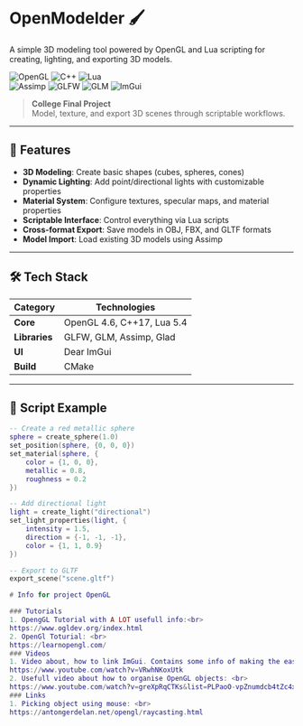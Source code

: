 # OpenModelder 🖌️

A simple 3D modeling tool powered by OpenGL and Lua scripting for creating, lighting, and exporting 3D models.

![OpenGL](https://img.shields.io/badge/OpenGL-%23FFFFFF.svg?style=for-the-badge&logo=opengl)
![C++](https://img.shields.io/badge/C++-%2300599C.svg?style=for-the-badge&logo=c%2B%2B&logoColor=white)
![Lua](https://img.shields.io/badge/Lua-2C2D72?style=for-the-badge&logo=lua&logoColor=white)  
![Assimp](https://img.shields.io/badge/Assimp-FF6F00?style=for-the-badge&logo=assimp&logoColor=white)
![GLFW](https://img.shields.io/badge/GLFW-3C873A?style=for-the-badge)
![GLM](https://img.shields.io/badge/GLM-000000?style=for-the-badge)
![ImGui](https://img.shields.io/badge/ImGui-00BFFF?style=for-the-badge)

> **College Final Project**  
> Model, texture, and export 3D scenes through scriptable workflows.

---

## 🚀 Features
- **3D Modeling**: Create basic shapes (cubes, spheres, cones)
- **Dynamic Lighting**: Add point/directional lights with customizable properties
- **Material System**: Configure textures, specular maps, and material properties
- **Scriptable Interface**: Control everything via Lua scripts
- **Cross-format Export**: Save models in OBJ, FBX, and GLTF formats
- **Model Import**: Load existing 3D models using Assimp

---

## 🛠️ Tech Stack
| Category       | Technologies                          |
|----------------|---------------------------------------|
| **Core**       | OpenGL 4.6, C++17, Lua 5.4            |
| **Libraries**  | GLFW, GLM, Assimp, Glad               |
| **UI**         | Dear ImGui                            |
| **Build**      | CMake                                 |

---

## 📜 Script Example
```lua
-- Create a red metallic sphere
sphere = create_sphere(1.0)
set_position(sphere, {0, 0, 0})
set_material(sphere, {
    color = {1, 0, 0},
    metallic = 0.8,
    roughness = 0.2
})

-- Add directional light
light = create_light("directional")
set_light_properties(light, {
    intensity = 1.5,
    direction = {-1, -1, -1},
    color = {1, 1, 0.9}
})

-- Export to GLTF
export_scene("scene.gltf")

# Info for project OpenGL

### Tutorials
1. OpengGL Tutorial with A LOT usefull info:<br>
https://www.ogldev.org/index.html
2. OpenGl Toturial: <br>
https://learnopengl.com/
### Videos
1. Video about, how to link ImGui. Contains some info of making the easiest UI ever: <br>
https://www.youtube.com/watch?v=VRwhNKoxUtk
2. Usefull video about how to organise OpenGL objects: <br>
https://www.youtube.com/watch?v=greXpRqCTKs&list=PLPaoO-vpZnumdcb4tZc4x5Q-v7CkrQ6M- 
### Links
1. Picking object using mouse: <br>
https://antongerdelan.net/opengl/raycasting.html
